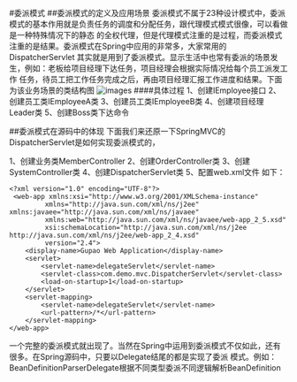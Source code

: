 #委派模式
##委派模式的定义及应用场景
委派模式不属于23种设计模式中，委派模式的基本作用就是负责任务的调度和分配任务，跟代理模式模式很像，可以看做是一种特殊情况下的静态
的全权代理，但是代理模式注重的是过程，而委派模式注重的是结果。委派模式在Spring中应用的非常多，大家常用的DispatcherServlet
其实就是用到了委派模式。显示生活中也常有委派的场景发生，例如：老板给项目经理下达任务，项目经理会根据实际情况给每个员工派发工作
任务，待员工把工作任务完成之后，再由项目经理汇报工作进度和结果。下面为该业务场景的类结构图
![images](http://git.gupaoedu.com/caowen/pattern/blob/master/delegate/image/%E8%80%81%E6%9D%BF%E5%A7%94%E6%B4%BE%E7%9A%84%E7%B1%BB%E7%BB%93%E6%9E%84%E5%9B%BE.jpg)
####具体过程
1、创建IEmployee接口
2、创建员工类IEmployeeA类
3、创建员工类IEmployeeB类
4、创建项目经理Leader类
5、创建Boss类下达命令

##委派模式在源码中的体现
下面我们来还原一下SpringMVC的DispatcherServlet是如何实现委派模式的，

1、创建业务类MemberController
2、创建OrderController类
3、创建SystemController类
4、创建DispatcherServlet类
5、配置web.xml文件
    如下：
   
    <?xml version="1.0" encoding="UTF-8"?>
     <web-app xmlns:xsi="http://www.w3.org/2001/XMLSchema-instance"
             xmlns="http://java.sun.com/xml/ns/j2ee" xmlns:javaee="http://java.sun.com/xml/ns/javaee"
             xmlns:web="http://java.sun.com/xml/ns/javaee/web-app_2_5.xsd"
             xsi:schemaLocation="http://java.sun.com/xml/ns/j2ee http://java.sun.com/xml/ns/j2ee/web-app_2_4.xsd"
             version="2.4">
        <display-name>Gupao Web Application</display-name>
        <servlet>
            <servlet-name>delegateServlet</servlet-name>
            <servlet-class>com.demo.mvc.DispatcherServlet</servlet-class>
            <load-on-startup>1</load-on-startup>
        </servlet>
        <servlet-mapping>
            <servlet-name>delegateServlet</servlet-name>
            <url-pattern>/*</url-pattern>
        </servlet-mapping>
    </web-app>
    
一个完整的委派模式就出现了。当然在Spring中运用到委派模式不仅如此，还有很多。在Spring源码中，只要以Delegate结尾的都是实现了委派
模式。例如：BeanDefinitionParserDelegate根据不同类型委派不同逻辑解析BeanDefinition

